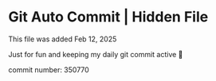 # Git Auto Commit | Hidden File

This file was added Feb 12, 2025

Just for fun and keeping my daily git commit active 🤪

commit number: 350770
